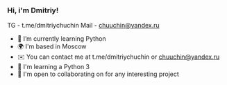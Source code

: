 ### Hi, i'm Dmitriy!

TG - t.me/dmitriychuchin
Mail - chuuchin@yandex.ru

- 🌱 I’m currently learning Python
- 🌍 I'm based in Moscow
- ✉️ You can contact me at t.me/dmitriychuchin or chuuchin@yandex.ru
- 🧠 I'm learning a Python 3
- 🤝 I'm open to collaborating on for any interesting project